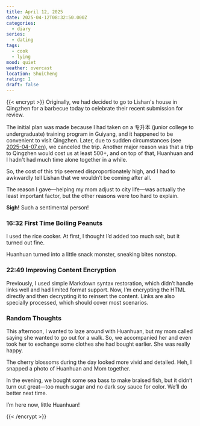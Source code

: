 ```yaml
---
title: April 12, 2025
date: 2025-04-12T08:32:50.000Z
categories:
  - diary
series:
  - dating
tags:
  - cook
  - lying
mood: quiet
weather: overcast
location: ShuiCheng
rating: 1
draft: false
---
```


{{< encrypt >}}
Originally, we had decided to go to Lishan's house in Qingzhen for a barbecue today to celebrate their recent submission for review.

The initial plan was made because I had taken on a 专升本 (junior college to undergraduate) training program in Guiyang, and it happened to be convenient to visit Qingzhen. Later, due to sudden circumstances (see [2025-04-07.en](2025-04-07.en.md)), we canceled the trip. Another major reason was that a trip to Qingzhen would cost us at least 500+, and on top of that, Huanhuan and I hadn't had much time alone together in a while.  

So, the cost of this trip seemed disproportionately high, and I had to awkwardly tell Lishan that we wouldn’t be coming after all.  

The reason I gave—helping my mom adjust to city life—was actually the least important factor, but the other reasons were too hard to explain.  

**Sigh!** Such a sentimental person!  

### 16:32 First Time Boiling Peanuts  

I used the rice cooker. At first, I thought I’d added too much salt, but it turned out fine.  

Huanhuan turned into a little snack monster, sneaking bites nonstop.  

### 22:49 Improving Content Encryption  

Previously, I used simple Markdown syntax restoration, which didn’t handle links well and had limited format support. Now, I’m encrypting the HTML directly and then decrypting it to reinsert the content. Links are also specially processed, which should cover most scenarios.  

### Random Thoughts  

This afternoon, I wanted to laze around with Huanhuan, but my mom called saying she wanted to go out for a walk. So, we accompanied her and even took her to exchange some clothes she had bought earlier. She was really happy.  

The cherry blossoms during the day looked more vivid and detailed. Heh, I snapped a photo of Huanhuan and Mom together.  

In the evening, we bought some sea bass to make braised fish, but it didn’t turn out great—too much sugar and no dark soy sauce for color. We’ll do better next time.  

I’m here now, little Huanhuan!

{{< /encrypt >}}  


